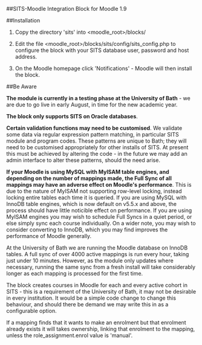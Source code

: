 ##SITS-Moodle Integration Block for Moodle 1.9

##Installation

1) Copy the directory 'sits' into <moodle_root>/blocks/

2) Edit the file <moodle_root>/blocks/sits/config/sits_config.php to configure the block with your SITS database user, password and host address.

3) On the Moodle homepage click 'Notifications' - Moodle will then install the block.

##Be Aware

**The module is currently in a testing phase at the University of Bath** - we are due to go live in early August, in time for the new academic year.

**The block only supports SITS on Oracle databases**.

**Certain validation functions may need to be customised**.
We validate some data via regular expression pattern matching, in particular SITS module and program codes.  These patterns are unique to Bath;
they will need to be customised appropriately for other installs of SITS.  At present this must be achieved by altering the code - in the future
we may add an admin interface to alter these patterns, should the need arise.  

**If your Moodle is using MySQL with MyISAM table engines, and depending on the number of mappings made, the Full Sync of all mappings 
may have an adverse effect on Moodle's performance**.  This is due to the nature of MyISAM not supporting row-level locking, instead 
locking entire tables each time it is queried.   If you are using MySQL with InnoDB table engines, which is now default on v5.5.x and above,
the process should have little noticible effect on performance.  If you are using MyISAM engines you may wish to schedule Full Syncs in a quiet
period, or else simply sync each course individually.  On a wider note, you may wish to consider converting to InnoDB, which you may find
improves the performance of Moodle generally.

At the University of Bath we are running the Moodle database on InnoDB tables. A full sync of over 4000 active mappings is run every hour, 
taking just under 10 minutes.  However, as the module only updates where necessary, running the same sync from a fresh install will 
take considerably longer as each mapping is processed for the first time.

The block creates courses in Moodle for each and every active cohort in SITS - this is a requirement of the University of Bath, it may
not be desirable in every institution.  It would be a simple code change to change this behaviour, and should there be demand we may
write this in as a configurable option.

If a mapping finds that it wants to make an enrolment but that enrolment already exists it will takes ownership, linking that enrolment 
to the mapping, unless the role_assignment.enrol value is 'manual'.
